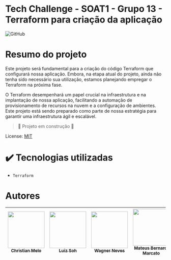 # Tech Challenge - SOAT1 - Grupo 13 - Terraform para criação da aplicação </h1>

![GitHub](https://img.shields.io/github/license/dropbox/dropbox-sdk-java)

# Resumo do projeto

Este projeto será fundamental para a criação do código Terraform que configurará nossa aplicação. Embora, na etapa atual do projeto, ainda não tenha sido necessário sua utilização, estamos planejando empregar o Terraform na próxima fase.

O Terraform desempenhará um papel crucial na infraestrutura e na implantação de nossa aplicação, facilitando a automação de provisionamento de recursos na nuvem e a configuração de ambientes. Este projeto está sendo preparado como parte de nossa estratégia para garantir uma infraestrutura ágil e escalável.

> :construction: Projeto em construção :construction:

License: [MIT](License.txt)

# ✔️ Tecnologias utilizadas

- ``Terraform``

# Autores

| [<img src="https://avatars.githubusercontent.com/u/28829303?s=400&v=4" width=115><br><sub>Christian Melo</sub>](https://github.com/christiandmelo) |  [<img src="https://avatars.githubusercontent.com/u/89987201?v=4" width=115><br><sub>Luiz Soh</sub>](https://github.com/luiz-soh) |  [<img src="https://avatars.githubusercontent.com/u/21027037?v=4" width=115><br><sub>Wagner Neves</sub>](https://github.com/nevesw) |  [<img src="https://avatars.githubusercontent.com/u/34692183?v=4" width=115><br><sub>Mateus Bernardi Marcato</sub>](https://github.com/xXMateus97Xx) |
| :---: | :---: | :---: | :---: |
